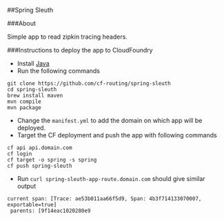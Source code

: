 ##Spring Sleuth

###About

Simple app to read zipkin tracing headers.

###Instructions to deploy the app to CloudFoundry

- Install [Java](http://www.oracle.com/technetwork/java/javase/downloads/index.html)
- Run the following commands

```
git clone https://github.com/cf-routing/spring-sleuth
cd spring-sleuth
brew install maven
mvn compile
mvn package
```

- Change the `manifest.yml` to add the domain on which app will be deployed.
- Target the CF deployment and push the app with following commands

```
cf api api.domain.com
cf login
cf target -o spring -s spring
cf push spring-sleuth
```

- Run `curl spring-sleuth-app-route.domain.com` should give similar output

```
current span: [Trace: ae53b011aa66f5d9, Span: 4b3f714133070007, exportable=true]
 parents: [9f14eac1020280e9
```
